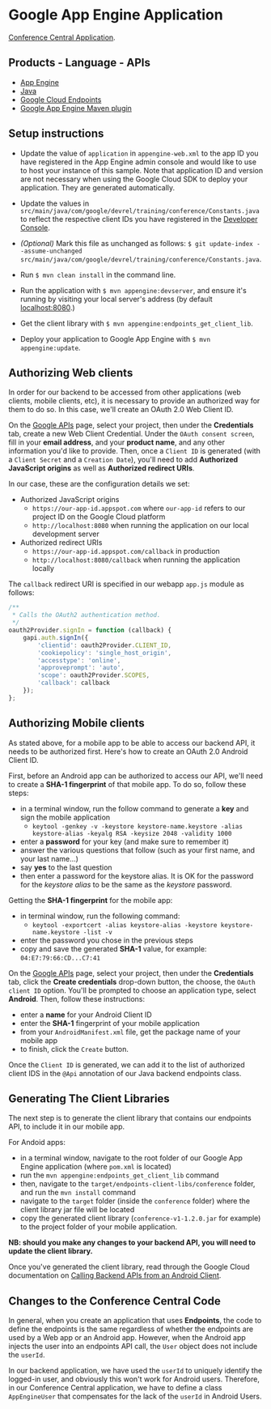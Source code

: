 # Google App Engine Application

[Conference Central Application][1].

## Products - Language - APIs

- [App Engine][2]
- [Java][3]
- [Google Cloud Endpoints][4]
- [Google App Engine Maven plugin][5]

## Setup instructions

- Update the value of `application` in `appengine-web.xml` to the app ID you have registered in the App Engine admin console and would like to use to host your instance of this sample.
  Note that application ID and version are not necessary when using the Google Cloud SDK to deploy your application. They are generated automatically.

- Update the values in `src/main/java/com/google/devrel/training/conference/Constants.java` to reflect the respective client IDs you have registered in the [Developer Console][6].

- *(Optional)* Mark this file as unchanged as follows: `$ git update-index --assume-unchanged src/main/java/com/google/devrel/training/conference/Constants.java`.

- Run `$ mvn clean install` in the command line.

- Run the application with `$ mvn appengine:devserver`, and ensure it's running by visiting your local server's address (by default [localhost:8080][7].)

- Get the client library with `$ mvn appengine:endpoints_get_client_lib`.

- Deploy your application to Google App Engine with `$ mvn appengine:update`.

## Authorizing Web clients

In order for our backend to be accessed from other applications (web clients, mobile clients, etc), it is necessary to provide an authorized way for them to do so.
In this case, we'll create an OAuth 2.0 Web Client ID.

On the [Google APIs][8] page, select your project, then under the **Credentials** tab, create a new Web Client Credential. 
Under the `OAuth consent screen`, fill in your **email address**, and your **product name**, and any other information you'd like to provide.
Then, once a `Client ID` is generated (with a `Client Secret` and a `Creation Date`), you'll need to add **Authorized JavaScript origins** as well as **Authorized redirect URIs**.

In our case, these are the configuration details we set:

- Authorized JavaScript origins
    - `https://our-app-id.appspot.com` where `our-app-id` refers to our project ID on the Google Cloud platform
    - `http://localhost:8080` when running the application on our local development server
- Authorized redirect URIs
    - `https://our-app-id.appspot.com/callback` in production
    - `http://localhost:8080/callback` when running the application locally
    
The `callback` redirect URI is specified in our webapp `app.js` module as follows:

````JavaScript
/**
 * Calls the OAuth2 authentication method.
 */
oauth2Provider.signIn = function (callback) {
    gapi.auth.signIn({
        'clientid': oauth2Provider.CLIENT_ID,
        'cookiepolicy': 'single_host_origin',
        'accesstype': 'online',
        'approveprompt': 'auto',
        'scope': oauth2Provider.SCOPES,
        'callback': callback
    });
};

````

## Authorizing Mobile clients

As stated above, for a mobile app to be able to access our backend API, it needs to be authorized first.
Here's how to create an OAuth 2.0 Android Client ID.

First, before an Android app can be authorized to access our API, we'll need to create a **SHA-1 fingerprint** of that 
mobile app. To do so, follow these steps:

- in a terminal window, run the follow command to generate a **key** and sign the mobile application
    - `keytool -genkey -v -keystore keystore-name.keystore -alias keystore-alias -keyalg RSA -keysize 2048 -validity 1000` 
- enter a **password** for your key (and make sure to remember it)
- answer the various questions that follow (such as your first name, and your last name...)
- say **yes** to the last question
- then enter a password for the keystore alias. It is OK for the password for the _keystore alias_ to be the same as the _keystore_ password.

Getting the **SHA-1 fingerprint** for the mobile app:

- in terminal window, run the following command:
    - `keytool -exportcert -alias keystore-alias -keystore keystore-name.keystore -list -v`
- enter the password you chose in the previous steps
- copy and save the generated **SHA-1** value, for example: `04:E7:79:66:CD...C7:41`


On the [Google APIs][8] page, select your project, then under the **Credentials** tab, click the **Create credentials** 
drop-down button, the choose, the `OAuth client ID` option. You'll be prompted to choose an application type, select 
**Android**. Then, follow these instructions: 
- enter a **name** for your Android Client ID
- enter the **SHA-1** fingerprint of your mobile application
- from your `AndroidManifest.xml` file, get the package name of your mobile app
- to finish, click the `Create` button.

Once the `Client ID` is generated, we can add it to the list of authorized client IDS in the `@Api` annotation of our 
Java backend endpoints class.

## Generating The Client Libraries

The next step is to generate the client library that contains our endpoints API, to include it in our mobile app.

For Andoid apps:

- in a terminal window, navigate to the root folder of our Google App Engine application (where `pom.xml` is located)
- run the `mvn appengine:endpoints_get_client_lib` command
- then, navigate to the `target/endpoints-client-libs/conference` folder, and run the `mvn install` command
- navigate to the `target` folder (inside the `conference` folder) where the client library jar file will be located
- copy the generated client library (`conference-v1-1.2.0.jar` for example) to the project folder of your mobile application.

**NB: should you make any changes to your backend API, you will need to update the client library.**

Once you've generated the client library, read through the Google Cloud documentation 
on [Calling Backend APIs from an Android Client][1].

## Changes to the Conference Central Code

In general, when you create an application that uses **Endpoints**, the code to define the endpoints is the same regardless 
of whether the endpoints are used by a Web app or an Android app. 
However, when the Android app injects the user into an endpoints API call, the `User` object does not include the `userId`. 

In our backend application, we have used the `userId` to uniquely identify the logged-in user, and obviously this 
won't work for Android users. 
Therefore, in our Conference Central application, we have to define a class `AppEngineUser` that compensates for the 
lack of the `userId` in Android Users.



[1]: https://sug-apt-octagon.appspot.com/
[2]: https://developers.google.com/appengine
[3]: http://java.com/en/
[4]: https://developers.google.com/appengine/docs/java/endpoints/
[5]: https://developers.google.com/appengine/docs/java/tools/maven
[6]: https://console.developers.google.com/
[7]: https://localhost:8080/
[8]: https://console.developers.google.com/apis/